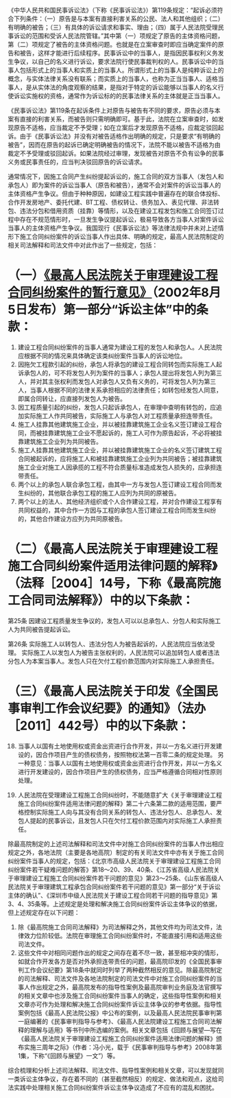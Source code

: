 《中华人民共和国民事诉讼法》（下称《民事诉讼法》）第119条规定：“起诉必须符合下列条件：（一）原告是与本案有直接利害关系的公民、法人和其他组织；（二）有明确的被告；（三）有具体的诉讼请求和事实、理由；（四）属于人民法院受理民事诉讼的范围和受诉人民法院管辖。”其中第（一）项规定了原告的主体资格问题，第（二）项规定了被告的主体资格问题。也就是在立案审查时即应当确定案件的原告和被告，这样才能进行后续程序。民事诉讼中的当事人，是指因民事权利义务发生争议，以自己的名义进行诉讼，要求法院行使民事裁判权的人。民事诉讼中的当事人包括形式上的当事人和实质上的当事人。所谓形式上的当事人是纯粹诉讼上的概念，与实体法律关系没有联系；而实质上的当事人，也称为正当当事人、适格当事人，是从实体法的角度观察的结果，是指对于特定的诉讼能够以当事人的名义行使诉讼实施权的资格，通常作为诉讼标的的民事法律关系的主体就是正当当事人。

《民事诉讼法》第119条在起诉条件上对原告与被告有不同的要求，原告必须与本案有直接的利害关系，而被告则只需明确即可。基于此，法院在立案审查时，如发现原告不适格，应当裁定不予受理；如在立案后才发现原告不适格，应裁定驳回起诉。由于《民事诉讼法》并没有对被告适格作出明确的规定，只是要求“有明确的被告”，因而在原告的起诉已确定明确被告的情况下，法院不能以被告不适格为由裁定不予受理或驳回起诉。如果法院经过审理，发现被告对原告不负有讼争的民事义务或民事责任的，应当判决驳回原告的诉讼请求。

通常情况下，因施工合同产生纠纷提起诉讼的，施工合同的双方当事人（发包人和承包人）即为案件的诉讼当事人（原告和被告），通常不会对案件的诉讼当事人的主体资格产生争议。但由于种种原因，如建设工程实践中普遍存在的联合体投标、合作开发房地产、委托代建、BT工程、债权转让、债务加入、表见代理、非法转包、违法分包和借用资质（挂靠）等情形，以及在建设工程发包和施工合同签订过程中存在不规范情形时，一旦发生争议提起诉讼，极易导致各方当事人对案件诉讼当事人的主体资格产生争议。我国现行《民事诉讼法》等法律法规中并未对上述情形下施工合同纠纷案件的诉讼当事人作出具体、明确的规定，最高人民法院制定的相关司法解释和司法文件中对此作出了一些规定，包括：
# （一）[《最高人民法院关于审理建设工程合同纠纷案件的暂行意见》](https://baijiahao.baidu.com/s?id=1712592278105215848&wfr=spider&for=pc)（2002年8月5日发布）第一部分“诉讼主体”中的条款：
1. 建设工程合同纠纷案件的当事人通常为建设工程的发包人和承包人。人民法院应根据不同的情况来具体确定该类纠纷案件当事人的诉讼地位。
2. 因拖欠工程款引起的纠纷，承包人将承包的建设工程合同转包而实际施工人起诉承包人的，可不将发包人列为案件的当事人；承包人提出将发包人列为第三人，并对其主张权利而发包人对承包人又负有义务的，可将发包人列为第三人，当事人根据不同的法律关系承担相应的法律责任；如转包经发包人同意，即属合同转让，应直接列发包人为被告。
3. 因工程质量引起的纠纷，发包人只起诉承包人，在审理中查明有转包的，应追加实际施工人作共同被告，实际施工人与承包人对工程质量承担连带责任。
4. 施工人挂靠其他建筑施工企业，并以被挂靠建筑施工企业名义签订建设工程合同，而被挂靠建筑施工企业不愿起诉的，施工人可作为原告起诉，不必将被挂靠建筑施工企业列为共同被告。
5. 施工人挂靠其他建筑施工企业，并以被挂靠建筑施工企业的名义签订建筑工程合同被起诉的，应将施工人和被挂靠建筑施工企业列为共同被告；被挂靠建筑施工企业对施工人因承揽的工程不符合质量标准造成发包人损失的，应承担连带责任。
6. 两个以上的承包人联合承包工程，由其中一方与发包人签订建设工程合同而发生纠纷的，其他联合承包工程的施工人应列为共同的原被告。
7. 两个以上的法人、其他经济组织或个人合作建设工程，并对合作建设工程享有共同权益的，其中合作一方因与工程的承包人签订建设工程合同而发生纠纷的，其他合作建设方应列为共同原被告。
# （二）《最高人民法院关于审理建设工程施工合同纠纷案件适用法律问题的解释》（法释［2004］14号，下称《最高院施工合同司法解释》）中的以下条款：
第25条 因建设工程质量发生争议的，发包人可以以总承包人、分包人和实际施工人为共同被告提起诉讼。

第26条 实际施工人以转包人、违法分包人为被告起诉的，人民法院应当依法受理。
实际施工人以发包人为被告主张权利的，人民法院可以追加转包人或者违法分包人为本案当事人。发包人只在欠付工程价款范围内对实际施工人承担责任。
# （三）《最高人民法院关于印发《全国民事审判工作会议纪要》的通知》（法办［2011］442号）中的以下条款：
18. 当事人以国有土地使用权或资金出资进行合作开发，并以一方名义进行开发建设的，因合作项目产生的债权债务，按照物权法第一百零二条的规定处理。
另一种意见：当事人以国有土地使用权或资金出资进行合作开发，并以一方名义进行开发建设的，因合作项目产生的债权债务，应当严格遵循合同相对性原则处理。

28. 人民法院在受理建设工程施工合同纠纷时，不能随意扩大《关于审理建设工程施工合同纠纷案件适用法律问题的解释》第二十六条第二款的适用范围，要严格控制实际施工人向与其没有合同关系的转包人、违法分包人、总承包人、发包人提起的民事诉讼，且发包人只在欠付工程价款范围内对实际施工人承担责任。

除最高院制定的上述司法解释和司法文件中对施工合同纠纷案件的当事人作出相应规定之外，各地法院（主要是各地高院）制定的有关司法文件中亦有关于施工合同纠纷案件当事人的规定，包括：《北京市高级人民法院关于审理建设工程施工合同纠纷案件若干疑难问题的解答》第18～20、39、40条、《江苏省高级人民法院关于审理建设工程施工合同纠纷案件若干问题的意见》第23～25条、《山东省高级人民法院关于审理建筑工程承包合同纠纷案件若干问题的意见》第一部分“关于诉讼主体的确认”、《深圳市中级人民法院关于建设工程合同若干问题的指导意见》第3、4、35条等。上述规定是处理和解决施工合同纠纷案件诉讼主体争议的依据，但上述规定存在以下问题：
1. 除《最高院施工合同司法解释》为司法解释之外，其他文件均为司法文件，法律效力位阶较低。法院在审理施工合同纠纷案件时，不能直接引用和适用这些司法文件。
2. 这些文件中对相同问题作出的规定之间存在着不尽一致，甚至相冲突的情形，如就合作开发各方是否对外承担连带责任的问题，最高院印发的《全国民事审判工作会议纪要》第18条中就同时列举了两种截然相反的意见。除最高院制定的司法解释、司法文件及各地法院制定的司法文件中对施工合同纠纷案件的当事人作出规定之外，最高院发布的指导性案例及最高院审判业务庭及法官撰写的相关文章中也涉及施工合同纠纷案件当事人的确定，这些指导性案例和相关文章亦可作为处理和解决施工合同纠纷案件诉讼主体争议的参考依据。指导性案例包括《最高人民法院公报》中公布的案例，以及最高人民法院民事审判第一庭编著的《民事审判指导与参考》、《最高人民法院建设工程施工合同司法解释的理解与适用》等书刊中所选编的案例。相关文章包括《回顾与展望—写在《最高人民法院关于审理建设工程施工合同纠纷案件适用法律问题的解释》颁布实施三周年之际》（作者：冯小光，载于《民事审判指导与参考》2008年第1集，下称“《回顾与展望》一文”）等。

综合梳理和分析上述司法解释、司法文件、指导性案例和相关文章，可以发现就同一类诉讼主体争议，存在着不同的（甚至截然相反）的规定、做法和观点，这给司法实践中处理相关施工合同纠纷案件诉讼主体争议造成了不应有的混乱和困扰。